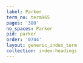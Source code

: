 ```yaml
---
label: Parker
term_no: term965
pages: '380'
no_spaces: Parker
pid: parker
order: '0744'
layout: generic_index_term
collection: index-headings
---
```

